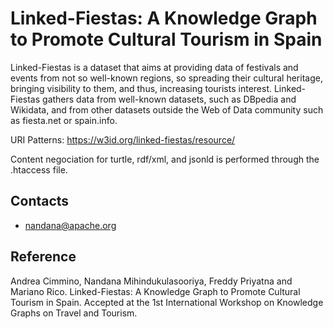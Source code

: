 # Linked-Fiestas: A  Knowledge Graph to Promote Cultural Tourism in Spain

Linked-Fiestas is a dataset that aims at providing data of festivals and events from not so well-known regions, so spreading their cultural heritage, bringing visibility to them, and thus, increasing tourists interest. Linked-Fiestas gathers data from well-known datasets, such as DBpedia and Wikidata, and from other datasets outside the Web of Data community such as fiesta.net or spain.info.

URI Patterns: https://w3id.org/linked-fiestas/resource/<id>

Content negociation for turtle, rdf/xml, and jsonld is performed through the .htaccess file.


## Contacts

- nandana@apache.org


## Reference

Andrea Cimmino, Nandana Mihindukulasooriya, Freddy Priyatna and Mariano Rico. Linked-Fiestas: A  Knowledge Graph to Promote Cultural Tourism in Spain. Accepted at the 1st International Workshop on Knowledge Graphs on Travel and Tourism. 
